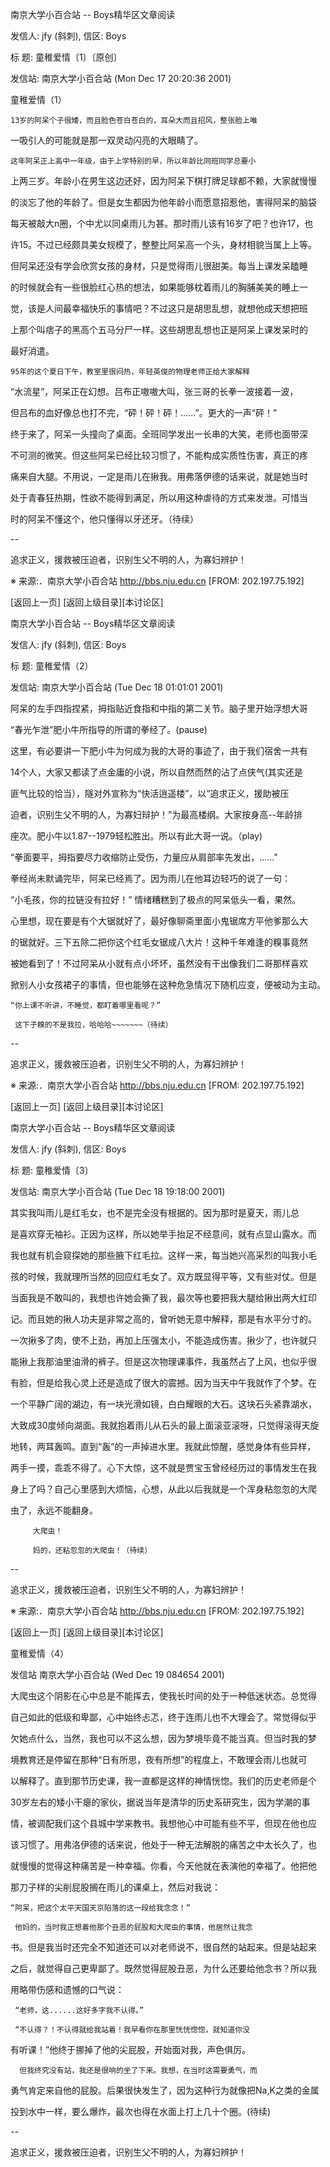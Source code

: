 南京大学小百合站 -- Boys精华区文章阅读



发信人: jfy (斜刺), 信区: Boys

标  题: 童稚爱情〔1〕〔原创〕

发信站: 南京大学小百合站 (Mon Dec 17 20:20:36 2001)



童稚爱情（1）

    13岁的阿呆个子很矮，而且脸色苍白苍白的，耳朵大而且招风，整张脸上唯

一吸引人的可能就是那一双灵动闪亮的大眼睛了。

    这年阿呆正上高中一年级，由于上学特别的早，所以年龄比同班同学总要小

上两三岁。年龄小在男生这边还好，因为阿呆下棋打牌足球都不赖，大家就慢慢

的淡忘了他的年龄了。但是女生都因为他年龄小而愿意招惹他，害得阿呆的脑袋

每天被敲大n圈，个中尤以同桌雨儿为甚。那时雨儿该有16岁了吧？也许17，也

许15。不过已经颇具美女规模了，整整比阿呆高一个头，身材相貌当属上上等。

但阿呆还没有学会欣赏女孩的身材，只是觉得雨儿很甜美。每当上课发呆瞌睡

的时候就会有一些很脸红心热的想法，如果能够枕着雨儿的胸脯美美的睡上一

觉，该是人间最幸福快乐的事情吧？不过这只是胡思乱想，就想他成天想把班

上那个叫痞子的黑高个五马分尸一样。这些胡思乱想也正是阿呆上课发呆时的

最好消遣。

    95年的这个夏日下午，教室里很闷热，年轻英俊的物理老师正给大家解释

“水流星”，阿呆正在幻想。吕布正嗷嗷大叫，张三哥的长拳一波接着一波，

但吕布的血好像总也打不完，“砰！砰！砰！......”。更大的一声“砰！”

终于来了，阿呆一头撞向了桌面。全班同学发出一长串的大笑，老师也面带深

不可测的微笑。但这些阿呆已经比较习惯了，不能构成实质性伤害，真正的疼

痛来自大腿。不用说，一定是雨儿在揪我。用弗落伊德的话来说，就是她当时

处于青春狂热期，性欲不能得到满足，所以用这种虐待的方式来发泄。可惜当

时的阿呆不懂这个，他只懂得以牙还牙。（待续）



--

追求正义，援救被压迫者，识别生父不明的人，为寡妇辨护！

※ 来源:．南京大学小百合站 http://bbs.nju.edu.cn [FROM: 202.197.75.192]



[返回上一页] [返回上级目录][本讨论区] 

南京大学小百合站 -- Boys精华区文章阅读



发信人: jfy (斜刺), 信区: Boys

标  题: 童稚爱情（2）

发信站: 南京大学小百合站 (Tue Dec 18 01:01:01 2001)



阿呆的左手四指捏紧，拇指贴近食指和中指的第二关节。脑子里开始浮想大哥

“春光乍泄”肥小牛所指导的所谓的拳经了。(pause)

   这里，有必要讲一下肥小牛为何成为我的大哥的事迹了，由于我们宿舍一共有

14个人，大家又都读了点金庸的小说，所以自然而然的沾了点侠气(其实还是

匪气比较的恰当），隧对外宣称为“快活逍遥楼”，以“追求正义，援助被压

迫者，识别生父不明的人，为寡妇辩护！”为最高楼纲。大家按身高--年龄排

座次。肥小牛以1.87--1979轻松胜出。所以有此大哥一说。（play)

  “拳面要平，拇指要尽力收缩防止受伤，力量应从肩部率先发出，......"

拳经尚未默诵完毕，阿呆已经焉了。因为雨儿在他耳边轻巧的说了一句：

“小毛孩，你的拉链没有拉好！” 情绪糟糕到了极点的阿呆低头一看，果然。

心里想，现在要是有个大锯就好了，最好像聊斋里面小鬼锯席方平他爹那么大

的锯就好。三下五除二把你这个红毛女锯成八大片！这种千年难逢的糗事竟然

被她看到了！不过阿呆从小就有点小坏坏，虽然没有干出像我们二哥那样喜欢

掀别人小女孩裙子的事情，但也能够在这种危急情况下随机应变，便被动为主动。

    “你上课不听讲，不睡觉，都盯着哪里看呢？”

     这下子糗的不是我拉，哈哈哈~~~~~~~（待续）



--

追求正义，援救被压迫者，识别生父不明的人，为寡妇辨护！

※ 来源:．南京大学小百合站 http://bbs.nju.edu.cn [FROM: 202.197.75.192]



[返回上一页] [返回上级目录][本讨论区] 



南京大学小百合站 -- Boys精华区文章阅读



发信人: jfy (斜刺), 信区: Boys

标  题: 童稚爱情〔3〕

发信站: 南京大学小百合站 (Tue Dec 18 19:18:00 2001)



   其实我叫雨儿是红毛女，也不是完全没有根据的。因为那时是夏天，雨儿总

是喜欢穿无袖衫。正因为这样，所以她举手抬足不经意间，就有点显山露水。而

我也就有机会窥探她的那些腋下红毛拉。这样一来，每当她兴高采烈的叫我小毛

孩的时候，我就理所当然的回应红毛女了。双方既显得平等，又有些对仗。但是

当面我是不敢叫的，我想也许她会撕了我，最次等也要把我大腿给揪出两大红印

记。而且她的揪人功夫是非常之高的，曾听她无意中解释，那是有水平分寸的。

一次揪多了肉，使不上劲，再加上压强太小，不能造成伤害。揪少了，也许就只

能揪上我那油里油滑的裤子。但是这次物理课事件，我虽然占了上风，也似乎很

有脸，但是给我心灵上还是造成了很大的震撼。因为当天中午我就作了个梦。在

一个平静广阔的湖边，有一块光滑如镜，白白耀眼的大石。这块石头紧靠湖水，

大致成30度倾向湖面。我就抱着雨儿从石头的最上面滚亚滚呀，只觉得滚得天旋

地转，两耳轰鸣。直到“轰”的一声掉进水里。我就此惊醒，感觉身体有些异样，

两手一摸，乖乖不得了。心下大惊，这不就是贾宝玉曾经经历过的事情发生在我

身上了吗？自己心里感到大烦恼，心想，从此以后我就是一个浑身粘忽忽的大爬

虫了，永远不能翻身。

         大爬虫！

         妈的，还粘忽忽的大爬虫！（待续）





--

追求正义，援救被压迫者，识别生父不明的人，为寡妇辨护！

※ 来源:．南京大学小百合站 http://bbs.nju.edu.cn [FROM: 202.197.75.192]



[返回上一页] [返回上级目录][本讨论区] 

童稚爱情（4）

发信站 南京大学小百合站 (Wed Dec 19 084654 2001)



大爬虫这个阴影在心中总是不能挥去，使我长时间的处于一种低迷状态。总觉得

自己如此的低级和卑鄙，心中始终忐忑，终于连雨儿也不大理会了。常觉得似乎

欠她点什么，当然，我也可以不这么想，因为梦境毕竟不能当真。但当时我的梦

境教育还是停留在那种“日有所思，夜有所想”的程度上，不敢理会雨儿也就可

以解释了。直到那节历史课，我一直都是这样的神情恍惚。我们的历史老师是个

30岁左右的矮小干瘪的家伙，据说当年是清华的历史系研究生，因为学潮的事

情，被调配我们这个县城中学来教书。我想他心中可能有些不平，但现在他也应

该习惯了。用弗洛伊德的话来说，他处于一种无法解脱的痛苦之中太长久了，也

就慢慢的觉得这种痛苦是一种幸福。你看，今天他就在表演他的幸福了。他把他

那刀子样的尖削屁股搁在雨儿的课桌上，然后对我说：

    “阿呆，把这个太平天国天京陷落的这一段给我念念！”

     他妈的，当时我正想着他那个丑恶的屁股和大爬虫的事情，他居然让我念

书。但是我当时还完全不知道还可以对老师说不，很自然的站起来。但是站起来

之后，就觉得自己更卑鄙了。既然觉得屁股丑恶，为什么还要给他念书？所以我

用略带伤感和遗憾的口气说：

     “老师，这......这好多字我不认得。”

     “不认得？！不认得就给我站着！我早看你在那里恍恍惚惚，就知道你没

有听课！”他终于挪掉了他的尖屁股，开始面对我，声色俱厉。

      但我终究没有站，我还是很响的坐了下来。我想，在当时这需要勇气，而

勇气肯定来自他的屁股。后果很快发生了，因为这种行为就像把Na,K之类的金属

投到水中一样，要么爆炸，最次也得在水面上打上几十个圈。(待续)



--

追求正义，援救被压迫者，识别生父不明的人，为寡妇辨护！

